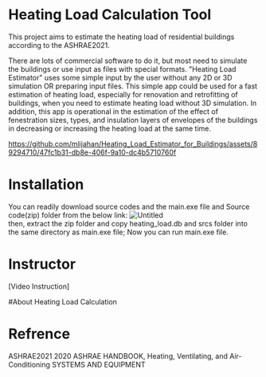 # Heating Load Calculation Tool

This project aims to estimate the heating load of residential buildings according to the ASHRAE2021.

There are lots of commercial software to do it, but most need to simulate the buildings or use input as files with special formats.
"Heating Load Estimator" uses some simple input by the user without any 2D or 3D simulation OR preparing input files. This simple app could be used for a fast estimation of heating load, especially for renovation and retrofitting of buildings, when you need to estimate heating load without 3D simulation.
In addition, this app is operational in the estimation of the effect of fenestration sizes, types, and insulation layers of envelopes of the buildings in decreasing or increasing the heating load at the same time.


https://github.com/mlijahan/Heating_Load_Estimator_for_Buildings/assets/89294710/47fc1b31-db8e-406f-9a10-dc4b5710760f

# Installation

You can readily download source codes and the main.exe file and Source code(zip) folder from the below link:
![Untitled](https://github.com/mlijahan/Heating_Load_Estimator_for_Buildings/releases/tag/v0.1.0)  
then, extract the zip folder and copy heating_load.db and srcs folder into the same directory as main.exe file; Now you can run main.exe file.

# Instructor
[Video Instruction] 

#About Heating Load Calculation

# Refrence
ASHRAE2021
2020 ASHRAE HANDBOOK, Heating, Ventilating, and Air-Conditioning SYSTEMS AND EQUIPMENT




